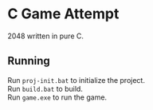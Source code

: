 # C Game Attempt
2048 written in pure C.

## Running
Run `proj-init.bat` to initialize the project.  
Run `build.bat` to build.  
Run `game.exe` to run the game.